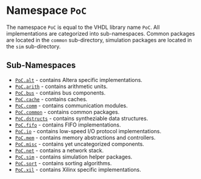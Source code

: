 # Namespace `PoC`

The namespace `PoC` is equal to the VHDL library name `PoC`. All implementations
are categorized into sub-namespaces. Common packages are located in the `common`
sub-directory, simulation packages are located in the `sim` sub-directory.


## Sub-Namespaces

 -  [`PoC.alt`][alt] - contains Altera specific implementations.
 -  [`PoC.arith`][arith] - contains arithmetic units.
 -  [`PoC.bus`][bus] - contains bus components.
 -  [`PoC.cache`][cache] - contains caches.
 -  [`PoC.comm`][comm] - contains communication modules.
 -  [`PoC.common`][common] - contains common packages.
 -  [`PoC.dstructs`][dstruct] - contains syntheziable data structures.
 -  [`PoC.fifo`][fifo] - contains FIFO implementations.
 -  [`PoC.io`][io] - contains low-speed I/O protocol implementations.
 -  [`PoC.mem`][mem] - contains memory abstractions and controllers.
 -  [`PoC.misc`][misc] - contains yet uncategorized components.
 -  [`PoC.net`][net] - contains a network stack.
 -  [`PoC.sim`][sim] - contains simulation helper packages.
 -  [`PoC.sort`][sort] - contains sorting algorithms.
 -  [`PoC.xil`][xil] - contains Xilinx specific implementations.


 [alt]:				alt
 [arith]:			arith
 [bus]:				bus
 [cache]:			cache
 [comm]:			comm
 [common]:			common
 [dstruct]:			dstruct
 [fifo]:			fifo
 [io]:				io
 [mem]:				mem
 [misc]:			misc
 [net]:				net
 [sim]:				sim
 [sort]:			sort
 [xil]:				xil
